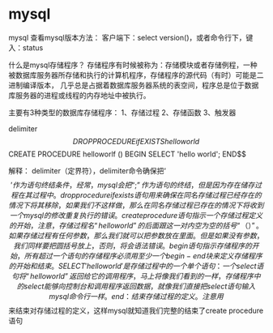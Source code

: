 # mysql
mysql
查看mysql版本方法：
客户端下：select version()，或者命令行下，键入：status

什么是mysql存储程序？
存储程序有时候被称为：存储模块或者存储例程，一种被数据库服务器所存储和执行的计算机程序，存储程序的源代码（有时）可能是二进制编译版本，
几乎总是占据着数据库服务器系统的表空间，程序总是位于数据库服务器的进程或线程的内存地址中被执行。

主要有3种类型的数据库存储程序：
1、存储过程
2、存储函数
3、触发器

delimiter $$
DROP PROCEDURE if EXISTS helloworld$$
CREATE PROCEDURE helloworlf ()
BEGIN 
    SELECT 'hello world';
END$$

解释：
delimiter（定界符），delimiter命令确保把‘$$’作为语句终结条件，经常，mysql会把“;”作为语句的终结，但是因为存在储存过程在其过程中。
drop procedure if exists语句用来确保在同名存储过程已经存在的情况下将其移除，如果我们不这样做，那么在同名存储过程已存在的情况下将收到一个mysql的修改重复执行的错误。
create procedure 语句指示一个存储过程定义的开始，注意，存储过程名“helloworld”的后面跟这一对内空为空的括号“（）”。如果存储过程有任何参数，那么我们就可以把参数放在里面。但是如果没有参数，我们同样要把圆括号放上，否则，将会语法错误。
begin语句指示存储程序的开始，所有超过一个语句的存储程序必须用至少一个begin-end块来定义存储程序的开始和结束。
SELECT 'hello world'是存储过程中的一个单个语句：一个select语句将“helloworld”返回给它的调用程序，马上将像我们看到的一样，存储程序中的select能够向控制台和调用程序返回数据，就像我们直接把select语句输入mysql命令行一样。
end：结束存储过程的定义。注意用$$来结束对存储过程的定义，这样mysql就知道我们完整的结束了create procedure语句
